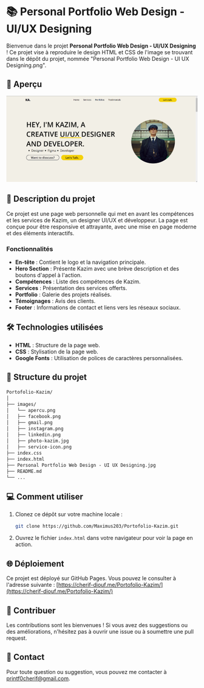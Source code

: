 # 📚 Personal Portfolio Web Design - UI/UX Designing

Bienvenue dans le projet **Personal Portfolio Web Design - UI/UX Designing** ! Ce projet vise à reproduire le design HTML et CSS de l'image se trouvant dans le dépôt du projet, nommée "Personal Portfolio Web Design - UI UX Designing.png".

## 🌟 Aperçu

![Personal Portfolio Web Design - UI UX Designing](./images/apercu.png)

## 📜 Description du projet

Ce projet est une page web personnelle qui met en avant les compétences et les services de Kazim, un designer UI/UX et développeur. La page est conçue pour être responsive et attrayante, avec une mise en page moderne et des éléments interactifs.

### Fonctionnalités

- **En-tête** : Contient le logo et la navigation principale.
- **Hero Section** : Présente Kazim avec une brève description et des boutons d'appel à l'action.
- **Compétences** : Liste des compétences de Kazim.
- **Services** : Présentation des services offerts.
- **Portfolio** : Galerie des projets réalisés.
- **Témoignages** : Avis des clients.
- **Footer** : Informations de contact et liens vers les réseaux sociaux.

## 🛠️ Technologies utilisées

- **HTML** : Structure de la page web.
- **CSS** : Stylisation de la page web.
- **Google Fonts** : Utilisation de polices de caractères personnalisées.

## 📁 Structure du projet

```
Portofolio-Kazim/
│
├── images/
│   └── apercu.png
│   ├── facebook.png
│   ├── gmail.png
│   ├── instagram.png
│   ├── linkedin.png
│   ├── photo-kazim.jpg
│   ├── service-icon.png
├── index.css
├── index.html
├── Personal Portfolio Web Design - UI UX Designing.jpg
├── README.md
└── ...
```

## 💻 Comment utiliser

1. Clonez ce dépôt sur votre machine locale :
   ```sh
   git clone https://github.com/Maximus203/Portofolio-Kazim.git
   ```

2. Ouvrez le fichier `index.html` dans votre navigateur pour voir la page en action.

## 🌐 Déploiement

Ce projet est déployé sur GitHub Pages. Vous pouvez le consulter à l'adresse suivante :
[https://cherif-diouf.me/Portofolio-Kazim/](https://cherif-diouf.me/Portofolio-Kazim/)

## 🤝 Contribuer

Les contributions sont les bienvenues ! Si vous avez des suggestions ou des améliorations, n'hésitez pas à ouvrir une issue ou à soumettre une pull request.

## 📧 Contact

Pour toute question ou suggestion, vous pouvez me contacter à [printf0cherif@gmail.com](mailto:printf0cherif@gmail.com).
